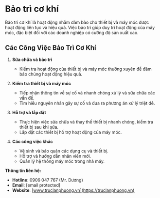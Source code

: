 # Bảo trì cơ khí

Bảo trì cơ khí là hoạt động nhằm đảm bảo cho thiết bị và máy móc được hoạt động liên tục và hiệu quả. Việc bảo trì giúp duy trì hoạt động của máy móc, đặc biệt đối với các doanh nghiệp có cường độ sản xuất cao.

## **Các Công Việc Bảo Trì Cơ Khí**
1. **Sửa chữa và bảo trì**
   - Kiểm tra hoạt động của thiết bị và máy móc thường xuyên để đảm bảo chúng hoạt động hiệu quả.

2. **Kiểm tra thiết bị và máy móc**
   - Tiếp nhận thông tin về sự cố và nhanh chóng xử lý và sửa chữa các vấn đề.
   - Tìm hiểu nguyên nhân gây sự cố và đưa ra phương án xử lý triệt để.

3. **Hỗ trợ và lắp đặt**
   - Thực hiện việc sửa chữa và thay thế thiết bị nhanh chóng, kiểm tra thiết bị sau khi sửa.
   - Lắp đặt các thiết bị hỗ trợ hoạt động của máy móc.

4. **Các công việc khác**
   - Vệ sinh và bảo quản các dụng cụ và thiết bị.
   - Hỗ trợ và hướng dẫn nhân viên mới.
   - Quản lý hệ thống máy móc trong nhà máy.

**Thông tin liên hệ:**
- **Hotline**: 0906 047 767 (Mr. Dương)
- **Email**: [email protected]
- **Website**: [www.truclanphuong.vn](https://truclanphuong.vn)
